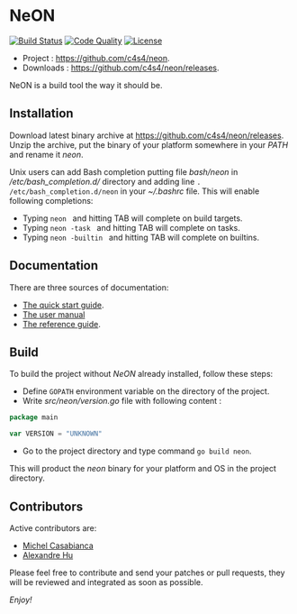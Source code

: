 NeON
====

[![Build Status](https://travis-ci.org/c4s4/neon.svg?branch=master)](https://travis-ci.org/c4s4/neon)
[![Code Quality](https://goreportcard.com/badge/github.com/c4s4/neon)](https://goreportcard.com/report/github.com/c4s4/neon)
[![License](https://img.shields.io/badge/License-Apache%202.0-blue.svg)](https://opensource.org/licenses/Apache-2.0)
<!--
[![Coverage Report](https://coveralls.io/repos/github/c4s4/neon/badge.svg?branch=master)](https://coveralls.io/github/c4s4/neon?branch=master)
-->

- Project :   <https://github.com/c4s4/neon>.
- Downloads : <https://github.com/c4s4/neon/releases>.

NeON is a build tool the way it should be.

Installation
------------

Download latest binary archive at <https://github.com/c4s4/neon/releases>. Unzip
the archive, put the binary of your platform somewhere in your *PATH* and rename
it *neon*.

Unix users can add Bash completion putting file *bash/neon* in
*/etc/bash_completion.d/* directory and adding line
`. /etc/bash_completion.d/neon` in your *~/.bashrc* file. This will enable
following completions:

- Typing `neon ` and hitting TAB will complete on build targets.
- Typing `neon -task ` and hitting TAB will complete on tasks.
- Typing `neon -builtin ` and hitting TAB will complete on builtins.

Documentation
-------------

There are three sources of documentation:

- [The quick start guide](doc/quickstart.md).
- [The user manual](doc/usermanual.md)
- [The reference guide](doc/reference.md).

Build
-----

To build the project without *NeON* already installed, follow these steps:

- Define `GOPATH` environment variable on the directory of the project.
- Write *src/neon/version.go* file with following content :

```go
package main

var VERSION = "UNKNOWN"
```

- Go to the project directory and type command `go build neon`.

This will product the *neon* binary for your platform and OS in the project
directory.

Contributors
------------

Active contributors are:

- [Michel Casabianca](mailto:casa@sweetohm.net)
- [Alexandre Hu](mailto:a.hu@dalloz.fr)

Please feel free to contribute and send your patches or pull requests, they
will be reviewed and integrated as soon as possible.

*Enjoy!*
